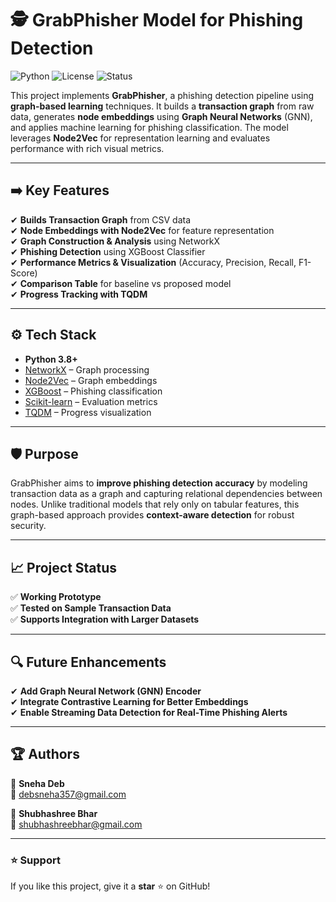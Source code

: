 # 🕵️ GrabPhisher Model for Phishing Detection

![Python](https://img.shields.io/badge/Python-3.8%2B-blue) ![License](https://img.shields.io/badge/License-MIT-green) ![Status](https://img.shields.io/badge/Status-Active-success)  

This project implements **GrabPhisher**, a phishing detection pipeline using **graph-based learning** techniques. It builds a **transaction graph** from raw data, generates **node embeddings** using **Graph Neural Networks** (GNN), and applies machine learning for phishing classification. The model leverages **Node2Vec** for representation learning and evaluates performance with rich visual metrics.

---

## ➡️ Key Features  
✔ **Builds Transaction Graph** from CSV data  
✔ **Node Embeddings with Node2Vec** for feature representation  
✔ **Graph Construction & Analysis** using NetworkX  
✔ **Phishing Detection** using XGBoost Classifier  
✔ **Performance Metrics & Visualization** (Accuracy, Precision, Recall, F1-Score)  
✔ **Comparison Table** for baseline vs proposed model  
✔ **Progress Tracking with TQDM**  

---

## ⚙️ Tech Stack  
- **Python 3.8+**  
- [NetworkX](https://networkx.org/) – Graph processing  
- [Node2Vec](https://snap.stanford.edu/node2vec/) – Graph embeddings  
- [XGBoost](https://xgboost.readthedocs.io/) – Phishing classification  
- [Scikit-learn](https://scikit-learn.org/) – Evaluation metrics  
- [TQDM](https://github.com/tqdm/tqdm) – Progress visualization  

---

## 🛡️ Purpose  
GrabPhisher aims to **improve phishing detection accuracy** by modeling transaction data as a graph and capturing relational dependencies between nodes. Unlike traditional models that rely only on tabular features, this graph-based approach provides **context-aware detection** for robust security.  

---

## 📈 Project Status  
✅ **Working Prototype**  
✅ **Tested on Sample Transaction Data**  
✅ **Supports Integration with Larger Datasets**  

---

## 🔍 Future Enhancements  
✔ **Add Graph Neural Network (GNN) Encoder**  
✔ **Integrate Contrastive Learning for Better Embeddings**  
✔ **Enable Streaming Data Detection for Real-Time Phishing Alerts**  

---

## 🏆 Authors  
👤 **Sneha Deb**  
📧 [debsneha357@gmail.com](mailto:debsneha357@gmail.com)  

👤 **Shubhashree Bhar**  
📧 [shubhashreebhar@gmail.com](mailto:shubhashreebhar@gmail.com)  

---

### ⭐ Support  
If you like this project, give it a **star** ⭐ on GitHub!  
